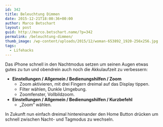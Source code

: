 ```yaml
---
id: 342
title: Beleuchtung Dimmen
date: 2015-12-21T18:00:36+00:00
author: Marco Betschart
layout: post
guid: http://marco.betschart.name/?p=342
permalink: /beleuchtung-dimmen/
thumb_image: /wp-content/uploads/2015/12/woman-653892_1920-256x256.jpg
tags:
  - Lifehacks
---
```

Das iPhone schnell in den Nachtmodus setzen um seinen Augen etwas gutes zu tun und obendrein auch noch die Akkulaufzeit zu verbessern:

  * **Einstellungen / Allgemein / Bedienungshilfen / Zoom** 
      * Zoom aktivieren, mit drei Fingern dreimal auf das Display tippen.
      * Filter wählen, Dunkle Umgebung.
      * Zoomfenster, Vollbildzoom.
  * **Einstellungen / Allgemein / Bedienungshilfen / Kurzbefehl** 
      * &#8222;Zoom&#8220; wählen.

In Zukunft nun einfach dreimal hintereinander den Home Button drücken um schnell zwischen Nacht- und Tagmodus zu wechseln.